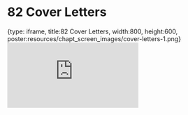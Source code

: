 # 82 Cover Letters
 
{type: iframe, title:82 Cover Letters, width:800, height:600, poster:resources/chapt_screen_images/cover-letters-1.png}
![](https://datatrail-jhu.github.io/DataTrail/no_toc/cover-letters-1.html)
 

 
